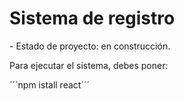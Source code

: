 <h1> Sistema de registro
</h1>
- Estado de proyecto: en construcción.

Para ejecutar el sistema, debes poner:

´´´npm istall react´´´
